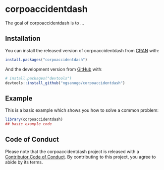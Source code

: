 
<!-- README.md is generated from README.Rmd. Please edit that file -->

# corpoaccidentdash

<!-- badges: start -->

<!-- badges: end -->

The goal of corpoaccidentdash is to …

## Installation

You can install the released version of corpoaccidentdash from
[CRAN](https://CRAN.R-project.org) with:

``` r
install.packages("corpoaccidentdash")
```

And the development version from [GitHub](https://github.com/) with:

``` r
# install.packages("devtools")
devtools::install_github("ngsanogo/corpoaccidentdash")
```

## Example

This is a basic example which shows you how to solve a common problem:

``` r
library(corpoaccidentdash)
## basic example code
```

## Code of Conduct

Please note that the corpoaccidentdash project is released with a
[Contributor Code of
Conduct](https://contributor-covenant.org/version/2/0/CODE_OF_CONDUCT.html).
By contributing to this project, you agree to abide by its terms.
